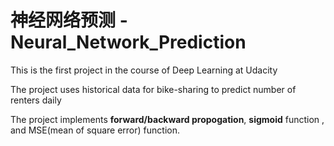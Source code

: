# 神经网络预测 - Neural_Network_Prediction

This is the first project in the course of Deep Learning at Udacity

The project uses historical data for bike-sharing to predict number of renters daily 

The project implements **forward/backward propogation**, **sigmoid** function , and MSE(mean of square error) function.
